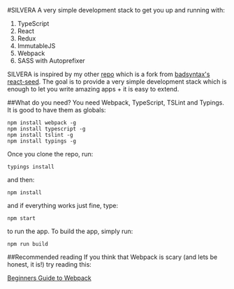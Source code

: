 #SILVERA
A very simple development stack to get you up and running with:

1. TypeScript
2. React
3. Redux
4. ImmutableJS
5. Webpack
6. SASS with Autoprefixer

SILVERA is inspired by my other [repo](https://github.com/RassaLibre/react-seed) which is a fork from [badsyntax's](https://github.com/badsyntax) [react-seed](https://github.com/badsyntax/react-seed). The goal is to provide a very simple development stack which is enough to let you write amazing apps + it is easy to extend.

##What do you need?
You need Webpack, TypeScript, TSLint and Typings. It is good to have them as globals:  

	npm install webpack -g
	npm install typescript -g
	npm install tslint -g
	npm install typings -g
	
Once you clone the repo, run:
	
	typings install
	
and then:

	npm install
	
and if everything works just fine, type:

	npm start
	
to run the app. To build the app, simply run:

	npm run build
	

##Recommended reading
If you think that Webpack is scary (and lets be honest, it is!) try reading this:

[Beginners Guide to Webpack](https://medium.com/@dabit3/beginner-s-guide-to-webpack-b1f1a3638460#.7nmamgvac)
